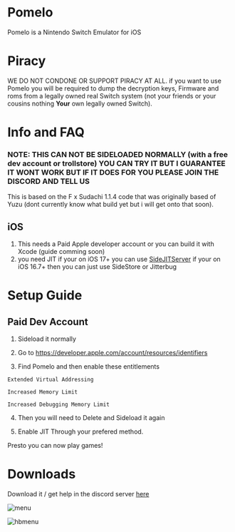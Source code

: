 # Pomelo
Pomelo is a Nintendo Switch Emulator for iOS 

# Piracy

WE DO NOT CONDONE OR SUPPORT PIRACY AT ALL. if you want to use Pomelo you will be required to dump the decryption keys, Firmware and roms from a legally owned real Switch system (not your friends or your cousins nothing **Your** own legally owned Switch).



# Info and FAQ

### NOTE: THIS CAN NOT BE SIDELOADED NORMALLY (with a free dev account or trollstore) YOU CAN TRY IT BUT I GUARANTEE IT WONT WORK BUT IF IT DOES FOR YOU PLEASE JOIN THE DISCORD AND TELL US

This is based on the F x Sudachi 1.1.4 code that was originally based of Yuzu (dont currently know what build yet but i will get onto that soon).

## iOS

1. This needs a Paid Apple developer account or you can build it with Xcode (guide comming soon)
2. you need JIT if your on iOS 17+ you can use [SideJITServer](https://github.com/nythepegasus/SideJITServer) if your on iOS 16.7+ then you can just use SideStore or Jitterbug


# Setup Guide

## Paid Dev Account

1. Sideload it normally

2. Go to https://developer.apple.com/account/resources/identifiers

3. Find Pomelo and then enable these entitlements

```Extended Virtual Addressing```

```Increased Memory Limit```

```Increased Debugging Memory Limit```

4. Then you will need to Delete and Sideload it again

5. Enable JIT Through your prefered method.

Presto you can now play games!


# Downloads
Download it / get help in the discord server [here](https://discord.gg/JkuKZezxeJ)



![menu](https://github.com/stossy11/Pomelo/blob/main/images/IMG_081EF53F67C9-1.jpeg)

![hbmenu](https://github.com/stossy11/Pomelo/blob/main/images/IMG_1807.png)

